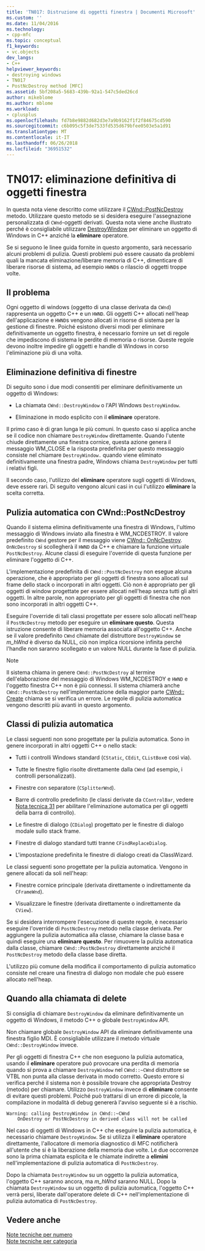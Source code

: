 ```yaml
---
title: 'TN017: Distruzione di oggetti finestra | Documenti Microsoft'
ms.custom: ''
ms.date: 11/04/2016
ms.technology:
- cpp-mfc
ms.topic: conceptual
f1_keywords:
- vc.objects
dev_langs:
- C++
helpviewer_keywords:
- destroying windows
- TN017
- PostNcDestroy method [MFC]
ms.assetid: 5bf208a5-5683-439b-92a1-547c5ded26cd
author: mikeblome
ms.author: mblome
ms.workload:
- cplusplus
ms.openlocfilehash: fd7b8e9882d682d3e7a9b9162f1f2f84675cd590
ms.sourcegitcommit: c6b095c5f3de7533fd535d679bfee0503e5a1d91
ms.translationtype: MT
ms.contentlocale: it-IT
ms.lasthandoff: 06/26/2018
ms.locfileid: "36951532"
---
```

# <a name="tn017-destroying-window-objects"></a>TN017: eliminazione definitiva di oggetti finestra
In questa nota viene descritto come utilizzare il [CWnd::PostNcDestroy](../mfc/reference/cwnd-class.md#postncdestroy) metodo. Utilizzare questo metodo se si desidera eseguire l'assegnazione personalizzata di `CWnd`-oggetti derivati. Questa nota viene anche illustrato perché è consigliabile utilizzare [DestroyWindow](../mfc/reference/cwnd-class.md#destroywindow) per eliminare un oggetto di Windows in C++ anziché la **eliminare** operatore.  
  
 Se si seguono le linee guida fornite in questo argomento, sarà necessario alcuni problemi di pulizia. Questi problemi può essere causato da problemi quali la mancata eliminazione/liberare memoria di C++, dimenticare di liberare risorse di sistema, ad esempio `HWND`s o rilascio di oggetti troppe volte.  
  
## <a name="the-problem"></a>Il problema  
 Ogni oggetto di windows (oggetto di una classe derivata da `CWnd`) rappresenta un oggetto C++ e un `HWND`. Gli oggetti C++ allocati nell'heap dell'applicazione e `HWND`s vengono allocati in risorse di sistema per la gestione di finestre. Poiché esistono diversi modi per eliminare definitivamente un oggetto finestra, è necessario fornire un set di regole che impediscono di sistema le perdite di memoria o risorse. Queste regole devono inoltre impedire gli oggetti e handle di Windows in corso l'eliminazione più di una volta.  
  
## <a name="destroying-windows"></a>Eliminazione definitiva di finestre  
 Di seguito sono i due modi consentiti per eliminare definitivamente un oggetto di Windows:  
  
-   La chiamata `CWnd::DestroyWindow` o l'API Windows `DestroyWindow`.  
  
-   Eliminazione in modo esplicito con il **eliminare** operatore.  
  
 Il primo caso è di gran lunga le più comuni. In questo caso si applica anche se il codice non chiamare `DestroyWindow` direttamente. Quando l'utente chiude direttamente una finestra cornice, questa azione genera il messaggio WM_CLOSE e la risposta predefinita per questo messaggio consiste nel chiamare `DestroyWindow.` quando viene eliminato definitivamente una finestra padre, Windows chiama `DestroyWindow` per tutti i relativi figli.  
  
 Il secondo caso, l'utilizzo del **eliminare** operatore sugli oggetti di Windows, deve essere rari. Di seguito vengono alcuni casi in cui l'utilizzo **eliminare** la scelta corretta.  
  
## <a name="auto-cleanup-with-cwndpostncdestroy"></a>Pulizia automatica con CWnd::PostNcDestroy  
 Quando il sistema elimina definitivamente una finestra di Windows, l'ultimo messaggio di Windows inviato alla finestra è WM_NCDESTROY. Il valore predefinito `CWnd` gestore per il messaggio viene [CWnd:: OnNcDestroy](../mfc/reference/cwnd-class.md#onncdestroy). `OnNcDestroy` si scollegherà il `HWND` da C++ e chiamare la funzione virtuale `PostNcDestroy`. Alcune classi di eseguire l'override di questa funzione per eliminare l'oggetto di C++.  
  
 L'implementazione predefinita di `CWnd::PostNcDestroy` non esegue alcuna operazione, che è appropriato per gli oggetti di finestra sono allocati sul frame dello stack o incorporati in altri oggetti. Ciò non è appropriato per gli oggetti di window progettate per essere allocati nell'heap senza tutti gli altri oggetti. In altre parole, non appropriato per gli oggetti di finestra che non sono incorporati in altri oggetti C++.  
  
 Eseguire l'override di tali classi progettate per essere solo allocati nell'heap il `PostNcDestroy` metodo per eseguire un **eliminare questo**. Questa istruzione consente di liberare memoria associata all'oggetto C++. Anche se il valore predefinito `CWnd` chiamate del distruttore `DestroyWindow` se *m_hWnd* è diverso da NULL, ciò non implica ricorsione infinita perché l'handle non saranno scollegato e un valore NULL durante la fase di pulizia.  
  
> [!NOTE]
>  Il sistema chiama in genere `CWnd::PostNcDestroy` al termine dell'elaborazione del messaggio di Windows WM_NCDESTROY e `HWND` e l'oggetto finestra C++ non è più connessi. Il sistema chiamerà anche `CWnd::PostNcDestroy` nell'implementazione della maggior parte [CWnd:: Create](../mfc/reference/cwnd-class.md#create) chiama se si verifica un errore. Le regole di pulizia automatica vengono descritti più avanti in questo argomento.  
  
## <a name="auto-cleanup-classes"></a>Classi di pulizia automatica  
 Le classi seguenti non sono progettate per la pulizia automatica. Sono in genere incorporati in altri oggetti C++ o nello stack:  
  
-   Tutti i controlli Windows standard (`CStatic`, `CEdit`, `CListBox`e così via).  
  
-   Tutte le finestre figlio risolte direttamente dalla `CWnd` (ad esempio, i controlli personalizzati).  
  
-   Finestre con separatore (`CSplitterWnd`).  
  
-   Barre di controllo predefinito (le classi derivate da `CControlBar`, vedere [Nota tecnica 31](../mfc/tn031-control-bars.md) per abilitare l'eliminazione automatica per gli oggetti della barra di controllo).  
  
-   Le finestre di dialogo (`CDialog`) progettato per le finestre di dialogo modale sullo stack frame.  
  
-   Finestre di dialogo standard tutti tranne `CFindReplaceDialog`.  
  
-   L'impostazione predefinita le finestre di dialogo creati da ClassWizard.  
  
 Le classi seguenti sono progettate per la pulizia automatica. Vengono in genere allocati da soli nell'heap:  
  
-   Finestre cornice principale (derivata direttamente o indirettamente da `CFrameWnd`).  
  
-   Visualizzare le finestre (derivata direttamente o indirettamente da `CView`).  
  
 Se si desidera interrompere l'esecuzione di queste regole, è necessario eseguire l'override di `PostNcDestroy` metodo nella classe derivata. Per aggiungere la pulizia automatica alla classe, chiamare la classe basa e quindi eseguire una **eliminare questo**. Per rimuovere la pulizia automatica dalla classe, chiamare `CWnd::PostNcDestroy` direttamente anziché il `PostNcDestroy` metodo della classe base diretta.  
  
 L'utilizzo più comune della modifica il comportamento di pulizia automatico consiste nel creare una finestra di dialogo non modale che può essere allocato nell'heap.  
  
## <a name="when-to-call-delete"></a>Quando alla chiamata di delete  
 Si consiglia di chiamare `DestroyWindow` da eliminare definitivamente un oggetto di Windows, il metodo C++ o globale `DestroyWindow` API.  
  
 Non chiamare globale `DestroyWindow` API da eliminare definitivamente una finestra figlio MDI. È consigliabile utilizzare il metodo virtuale `CWnd::DestroyWindow` invece.  
  
 Per gli oggetti di finestra C++ che non eseguono la pulizia automatica, usando il **eliminare** operatore può provocare una perdita di memoria quando si prova a chiamare `DestroyWindow` nel `CWnd::~CWnd` distruttore se VTBL non punta alla classe derivata in modo corretto. Questo errore si verifica perché il sistema non è possibile trovare che appropriata Destroy (metodo) per chiamare. Utilizzo `DestroyWindow` invece di **eliminare** consente di evitare questi problemi. Poiché può trattarsi di un errore di piccole, la compilazione in modalità di debug genererà l'avviso seguente si è a rischio.  
  
```  
Warning: calling DestroyWindow in CWnd::~CWnd  
    OnDestroy or PostNcDestroy in derived class will not be called  
```  
  
 Nel caso di oggetti di Windows in C++ che eseguire la pulizia automatica, è necessario chiamare `DestroyWindow`. Se si utilizza il **eliminare** operatore direttamente, l'allocatore di memoria diagnostico di MFC notificherà all'utente che si è la liberazione della memoria due volte. Le due occorrenze sono la prima chiamata esplicita e le chiamate indirette a **elimini** nell'implementazione di pulizia automatica di `PostNcDestroy`.  
  
 Dopo la chiamata `DestroyWindow` su un oggetto la pulizia automatica, l'oggetto C++ saranno ancora, ma *m_hWnd* saranno NULL. Dopo la chiamata `DestroyWindow` su un oggetto di pulizia automatica, l'oggetto C++ verrà persi, liberate dall'operatore delete di C++ nell'implementazione di pulizia automatica di `PostNcDestroy`.  
  
## <a name="see-also"></a>Vedere anche  
 [Note tecniche per numero](../mfc/technical-notes-by-number.md)   
 [Note tecniche per categoria](../mfc/technical-notes-by-category.md)

